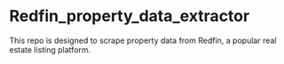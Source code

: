 # Redfin_property_data_extractor
This repo is designed to scrape property data from Redfin, a popular real estate listing platform.
